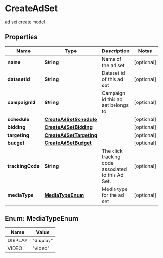

# CreateAdSet

ad set create model

## Properties

Name | Type | Description | Notes
------------ | ------------- | ------------- | -------------
**name** | **String** | Name of the ad set |  [optional]
**datasetId** | **String** | Dataset id of this ad set |  [optional]
**campaignId** | **String** | Campaign id this ad set belongs to |  [optional]
**schedule** | [**CreateAdSetSchedule**](CreateAdSetSchedule.md) |  |  [optional]
**bidding** | [**CreateAdSetBidding**](CreateAdSetBidding.md) |  |  [optional]
**targeting** | [**CreateAdSetTargeting**](CreateAdSetTargeting.md) |  |  [optional]
**budget** | [**CreateAdSetBudget**](CreateAdSetBudget.md) |  |  [optional]
**trackingCode** | **String** | The click tracking code associated to this Ad Set. |  [optional]
**mediaType** | [**MediaTypeEnum**](#MediaTypeEnum) | Media type for the ad set |  [optional]



## Enum: MediaTypeEnum

Name | Value
---- | -----
DISPLAY | &quot;display&quot;
VIDEO | &quot;video&quot;



